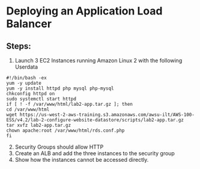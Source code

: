 # Deploying an Application Load Balancer

## Steps:

1. Launch 3 EC2 Instances running Amazon Linux 2 with the following Userdata
```
#!/bin/bash -ex
yum -y update
yum -y install httpd php mysql php-mysql
chkconfig httpd on
sudo systemctl start httpd
if [ ! -f /var/www/html/lab2-app.tar.gz ]; then
cd /var/www/html
wget https://us-west-2-aws-training.s3.amazonaws.com/awsu-ilt/AWS-100-ESS/v4.2/lab-2-configure-website-datastore/scripts/lab2-app.tar.gz
tar xvfz lab2-app.tar.gz
chown apache:root /var/www/html/rds.conf.php
fi

```
2. Security Groups should allow HTTP
3. Create an ALB and add the three instances to the security group
4. Show how the instances cannot be accessed directly.